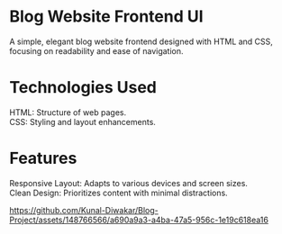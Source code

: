 # Blog Website Frontend UI
A simple, elegant blog website frontend designed with HTML and CSS, focusing on readability and ease of navigation.

# Technologies Used
HTML: Structure of web pages.</br>
CSS: Styling and layout enhancements.</br>

# Features
Responsive Layout: Adapts to various devices and screen sizes.</br>
Clean Design: Prioritizes content with minimal distractions.</br>

https://github.com/Kunal-Diwakar/Blog-Project/assets/148766566/a690a9a3-a4ba-47a5-956c-1e19c618ea16


